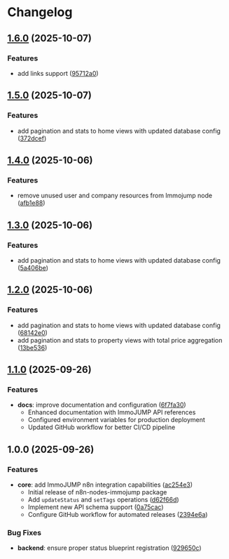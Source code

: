 # Changelog

## [1.6.0](https://github.com/immoJUMP/n8n-nodes-immojump/compare/v1.5.0...v1.6.0) (2025-10-07)


### Features

* add links support ([95712a0](https://github.com/immoJUMP/n8n-nodes-immojump/commit/95712a0b4970fadfa4861b5c2a47c9b0d632dc2b))

## [1.5.0](https://github.com/immoJUMP/n8n-nodes-immojump/compare/v1.4.0...v1.5.0) (2025-10-07)


### Features

* add pagination and stats to home views with updated database config ([372dcef](https://github.com/immoJUMP/n8n-nodes-immojump/commit/372dcef1a43d453bdadc962fb295914fac8baf1e))

## [1.4.0](https://github.com/immoJUMP/n8n-nodes-immojump/compare/v1.3.0...v1.4.0) (2025-10-06)


### Features

* remove unused user and company resources from Immojump node ([afb1e88](https://github.com/immoJUMP/n8n-nodes-immojump/commit/afb1e88f91569aed52b7a743e75b775369b44bc7))

## [1.3.0](https://github.com/immoJUMP/n8n-nodes-immojump/compare/v1.2.0...v1.3.0) (2025-10-06)


### Features

* add pagination and stats to home views with updated database config ([5a406be](https://github.com/immoJUMP/n8n-nodes-immojump/commit/5a406be4b7eae343b594e6df5637e91da4d04690))

## [1.2.0](https://github.com/immoJUMP/n8n-nodes-immojump/compare/v1.1.0...v1.2.0) (2025-10-06)


### Features

* add pagination and stats to home views with updated database config ([68142e0](https://github.com/immoJUMP/n8n-nodes-immojump/commit/68142e09b07f91853c4bed059a06158209340413))
* add pagination and stats to property views with total price aggregation ([13be536](https://github.com/immoJUMP/n8n-nodes-immojump/commit/13be536eacc6293f03fe7ff73207fc869b6a7bd7))

## [1.1.0](https://github.com/immoJUMP/n8n-nodes-immojump/compare/v1.0.0...v1.1.0) (2025-09-26)

### Features

* **docs**: improve documentation and configuration ([6f7fa30](https://github.com/immoJUMP/n8n-nodes-immojump/commit/6f7fa30))
  - Enhanced documentation with ImmoJUMP API references
  - Configured environment variables for production deployment
  - Updated GitHub workflow for better CI/CD pipeline

## 1.0.0 (2025-09-26)

### Features

* **core**: add ImmoJUMP n8n integration capabilities ([ac254e3](https://github.com/immoJUMP/n8n-nodes-immojump/commit/ac254e3))
  - Initial release of n8n-nodes-immojump package
  - Add `updateStatus` and `setTags` operations ([d62f66d](https://github.com/immoJUMP/n8n-nodes-immojump/commit/d62f66d))
  - Implement new API schema support ([0a75cac](https://github.com/immoJUMP/n8n-nodes-immojump/commit/0a75cac))
  - Configure GitHub workflow for automated releases ([2394e6a](https://github.com/immoJUMP/n8n-nodes-immojump/commit/2394e6a))

### Bug Fixes

* **backend**: ensure proper status blueprint registration ([929650c](https://github.com/immoJUMP/n8n-nodes-immojump/commit/929650c))
